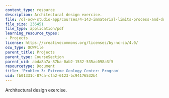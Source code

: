 ```yaml
---
content_type: resource
description: Architectural design exercise.
file: /ol-ocw-studio-app/courses/4-143-immaterial-limits-process-and-duration-fall-2002/fb01331c87cacfa26123bc94176532b4_project3.pdf
file_size: 236451
file_type: application/pdf
learning_resource_types:
- Projects
license: https://creativecommons.org/licenses/by-nc-sa/4.0/
ocw_type: OCWFile
parent_title: Projects
parent_type: CourseSection
parent_uid: abda8a7a-87ba-0ab2-1532-535ac098a3f5
resourcetype: Document
title: 'Problem 3: Extreme Geology Center: Program'
uid: fb01331c-87ca-cfa2-6123-bc94176532b4
---
```

Architectural design exercise.
